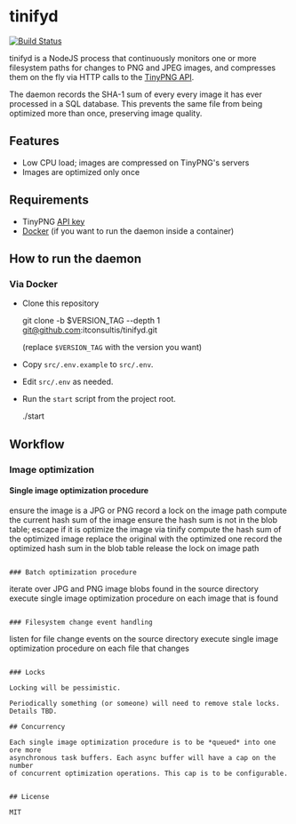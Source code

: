 # tinifyd

[![Build Status](https://travis-ci.org/itconsultis/weixin-payment.svg?branch=develop)](https://travis-ci.org/itconsultis/weixin-payment)

tinifyd is a NodeJS process that continuously monitors one or more
filesystem paths for changes to PNG and JPEG images, and compresses them on
the fly via HTTP calls to the [TinyPNG API](https://tinypng.com/developers/reference).

The daemon records the SHA-1 sum of every every image it has ever processed
in a SQL database. This prevents the same file from being optimized more
than once, preserving image quality.


## Features

- Low CPU load; images are compressed on TinyPNG's servers
- Images are optimized only once


## Requirements

- TinyPNG [API key](https://tinypng.com/developers)
- [Docker](http://www.docker.com/) (if you want to run the daemon inside a container)



## How to run the daemon

### Via Docker

- Clone this repository

    git clone -b $VERSION_TAG --depth 1 git@github.com:itconsultis/tinifyd.git

  (replace `$VERSION_TAG` with the version you want)

- Copy `src/.env.example` to `src/.env`.

- Edit `src/.env` as needed.

- Run the `start` script from the project root.

    ./start

## Workflow

### Image optimization

#### Single image optimization procedure

ensure the image is a JPG or PNG
record a lock on the image path
compute the current hash sum of the image
ensure the hash sum is not in the blob table; escape if it is
optimize the image via tinify
compute the hash sum of the optimized image
replace the original with the optimized one
record the optimized hash sum in the blob table
release the lock on image path
```

### Batch optimization procedure
```
iterate over JPG and PNG image blobs found in the source directory
execute single image optimization procedure on each image that is found
```

### Filesystem change event handling
```
listen for file change events on the source directory
execute single image optimization procedure on each file that changes
```

### Locks

Locking will be pessimistic.

Periodically something (or someone) will need to remove stale locks.
Details TBD.

## Concurrency

Each single image optimization procedure is to be *queued* into one ore more
asynchronous task buffers. Each async buffer will have a cap on the number
of concurrent optimization operations. This cap is to be configurable.


## License

MIT

